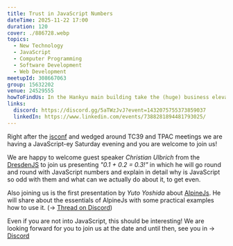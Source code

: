 ```yaml
---
title: Trust in JavaScript Numbers
dateTime: 2025-11-22 17:00
duration: 120
cover: ./886728.webp
topics:
  - New Technology
  - JavaScript
  - Computer Programming
  - Software Development
  - Web Development
meetupId: 308667063
group: 15632202
venue: 24529555
howToFindUs: In the Hankyu main building take the (huge) business elevator to the 15th floor Skylobby. Then take the far-back elevator to the 35th floor to join us in the Cybozu Office.
links:
  discord: https://discord.gg/5aTWzJvJ?event=1432075755373859037
  linkedIn: https://www.linkedin.com/events/7388281894481793025/
---
```


Right after the [jsconf](https://jsconf.jp/2025/en) and wedged around TC39 and TPAC meetings we are having a JavaScript-ey Saturday evening and you are welcome to join us!

We are happy to welcome guest speaker _Christian Ulbrich_ from the [DresdenJS](https://dresdenjs.io/) to join us presenting _"0.1 + 0.2 = 0.3!"_ in which he will go round and round with JavaScript numbers and explain in detail why is JavaScript so odd with them and what can we actually do about it, to get even.

Also joining us is the first presentation by _Yuto Yoshida_ about [AlpineJs](https://alpinejs.dev/). He will share about the essentials of AlpineJs with some practical examples how to use it.
(→ [Thread on Discord](https://discord.com/channels/1034792577293094972/1429338549349781634))

Even if you are not into JavaScript, this should be interesting! We are looking forward for you to join us at the date and until then, see you in → [Discord](https://owddm.com/discord)
